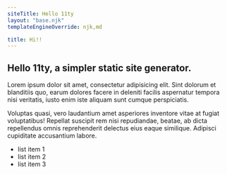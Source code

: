 ```yaml
---
siteTitle: Hello 11ty
layout: "base.njk"
templateEngineOverride: njk,md

title: Hi!!
---
```


## Hello 11ty, a simpler static site generator.

Lorem ipsum dolor sit amet, consectetur adipisicing elit. Sint dolorum et blanditiis quo, earum dolores facere in deleniti facilis aspernatur tempora nisi veritatis, iusto enim iste aliquam sunt cumque perspiciatis.

Voluptas quasi, vero laudantium amet asperiores inventore vitae at fugiat voluptatibus! Repellat suscipit rem nisi repudiandae, beatae, ab dicta repellendus omnis reprehenderit delectus eius eaque similique. Adipisci cupiditate accusantium labore.

* list item 1
* list item 2
* list item 3
